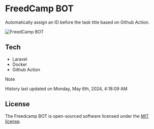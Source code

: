 # FreedCamp BOT

Automatically assign an ID before the task title based on Github Action.

![FreedCamp BOT](https://repository-images.githubusercontent.com/737932867/7d34798b-2680-471c-b089-a78a718d3d6a)

## Tech

- Laravel
- Docker
- Github Action

> [!NOTE]  
> History last updated on Monday, May 6th, 2024, 4:18:09 AM

## License

The Freedcamp BOT is open-sourced software licensed under the [MIT license](https://opensource.org/licenses/MIT).
